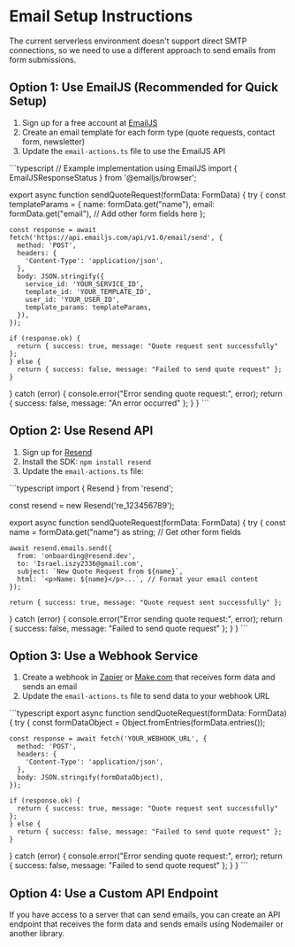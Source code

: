 # Email Setup Instructions

The current serverless environment doesn't support direct SMTP connections, so we need to use a different approach to send emails from form submissions.

## Option 1: Use EmailJS (Recommended for Quick Setup)

1. Sign up for a free account at [EmailJS](https://www.emailjs.com/)
2. Create an email template for each form type (quote requests, contact form, newsletter)
3. Update the `email-actions.ts` file to use the EmailJS API

\`\`\`typescript
// Example implementation using EmailJS
import { EmailJSResponseStatus } from '@emailjs/browser';

export async function sendQuoteRequest(formData: FormData) {
  try {
    const templateParams = {
      name: formData.get("name"),
      email: formData.get("email"),
      // Add other form fields here
    };

    const response = await fetch('https://api.emailjs.com/api/v1.0/email/send', {
      method: 'POST',
      headers: {
        'Content-Type': 'application/json',
      },
      body: JSON.stringify({
        service_id: 'YOUR_SERVICE_ID',
        template_id: 'YOUR_TEMPLATE_ID',
        user_id: 'YOUR_USER_ID',
        template_params: templateParams,
      }),
    });

    if (response.ok) {
      return { success: true, message: "Quote request sent successfully" };
    } else {
      return { success: false, message: "Failed to send quote request" };
    }
  } catch (error) {
    console.error("Error sending quote request:", error);
    return { success: false, message: "An error occurred" };
  }
}
\`\`\`

## Option 2: Use Resend API

1. Sign up for [Resend](https://resend.com/)
2. Install the SDK: `npm install resend`
3. Update the `email-actions.ts` file:

\`\`\`typescript
import { Resend } from 'resend';

const resend = new Resend('re_123456789');

export async function sendQuoteRequest(formData: FormData) {
  try {
    const name = formData.get("name") as string;
    // Get other form fields

    await resend.emails.send({
      from: 'onboarding@resend.dev',
      to: 'Israel.iszy2336@gmail.com',
      subject: `New Quote Request from ${name}`,
      html: `<p>Name: ${name}</p>...`, // Format your email content
    });

    return { success: true, message: "Quote request sent successfully" };
  } catch (error) {
    console.error("Error sending quote request:", error);
    return { success: false, message: "Failed to send quote request" };
  }
}
\`\`\`

## Option 3: Use a Webhook Service

1. Create a webhook in [Zapier](https://zapier.com/) or [Make.com](https://make.com/) that receives form data and sends an email
2. Update the `email-actions.ts` file to send data to your webhook URL

\`\`\`typescript
export async function sendQuoteRequest(formData: FormData) {
  try {
    const formDataObject = Object.fromEntries(formData.entries());
    
    const response = await fetch('YOUR_WEBHOOK_URL', {
      method: 'POST',
      headers: {
        'Content-Type': 'application/json',
      },
      body: JSON.stringify(formDataObject),
    });

    if (response.ok) {
      return { success: true, message: "Quote request sent successfully" };
    } else {
      return { success: false, message: "Failed to send quote request" };
    }
  } catch (error) {
    console.error("Error sending quote request:", error);
    return { success: false, message: "Failed to send quote request" };
  }
}
\`\`\`

## Option 4: Use a Custom API Endpoint

If you have access to a server that can send emails, you can create an API endpoint that receives the form data and sends emails using Nodemailer or another library.
